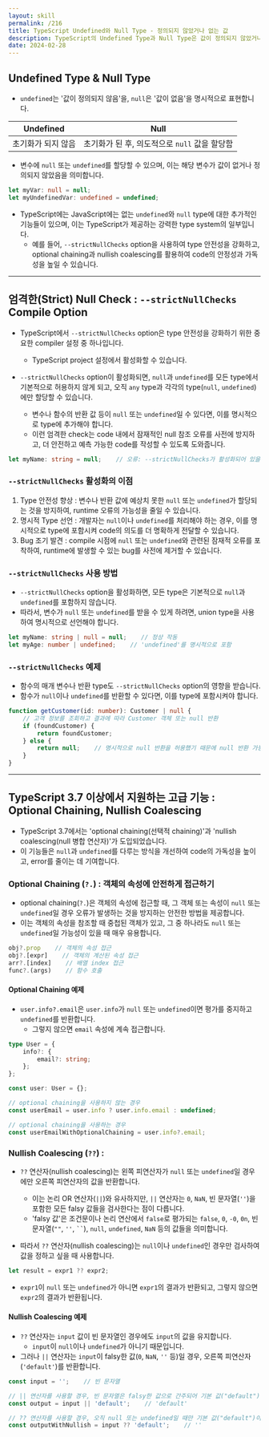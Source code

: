 ```yaml
---
layout: skill
permalink: /216
title: TypeScript Undefined와 Null Type - 정의되지 않았거나 없는 값
description: TypeScript의 Undefined Type과 Null Type은 값이 정의되지 않았거나 없음을 나타내며, 변수 초기화, 함수 반환 값, strict null check 등 다양한 상황에서 사용됩니다.
date: 2024-02-28
---
```



## Undefined Type & Null Type

- `undefined`는 '값이 정의되지 않음'을, `null`은 '값이 없음'을 명시적으로 표현합니다.

| Undefined | Null |
| --- | --- |
| 초기화가 되지 않음 | 초기화가 된 후, 의도적으로 `null` 값을 할당함 |

- 변수에 `null` 또는 `undefined`를 할당할 수 있으며, 이는 해당 변수가 값이 없거나 정의되지 않았음을 의미합니다.

```typescript
let myVar: null = null;
let myUndefinedVar: undefined = undefined;
```

- TypeScript에는 JavaScript에는 없는 `undefined`와 `null` type에 대한 추가적인 기능들이 있으며, 이는 TypeScript가 제공하는 강력한 type system의 일부입니다.
    - 예를 들어, `--strictNullChecks` option을 사용하여 type 안전성을 강화하고, optional chaining과 nullish coalescing를 활용하여 code의 안정성과 가독성을 높일 수 있습니다.


---


## 엄격한(Strict) Null Check : `--strictNullChecks` Compile Option

- TypeScript에서 `--strictNullChecks` option은 type 안전성을 강화하기 위한 중요한 compiler 설정 중 하나입니다.
    - TypeScript project 설정에서 활성화할 수 있습니다.

- `--strictNullChecks` option이 활성화되면, `null`과 `undefined`를 모든 type에서 기본적으로 허용하지 않게 되고, 오직 `any` type과 각각의 type(`null`, `undefined`)에만 할당할 수 있습니다.
    - 변수나 함수의 반환 값 등이 `null` 또는 `undefined`일 수 있다면, 이를 명시적으로 type에 추가해야 합니다.
    - 이런 엄격한 check는 code 내에서 잠재적인 null 참조 오류를 사전에 방지하고, 더 안전하고 예측 가능한 code를 작성할 수 있도록 도와줍니다.

```typescript
let myName: string = null;    // 오류: --strictNullChecks가 활성화되어 있을 때, 'null'을 'string'에 할당할 수 없습니다.
```


### `--strictNullChecks` 활성화의 이점

1. Type 안전성 향상 : 변수나 반환 값에 예상치 못한 `null` 또는 `undefined`가 할당되는 것을 방지하여, runtime 오류의 가능성을 줄일 수 있습니다.
2. 명시적 Type 선언 : 개발자는 `null`이나 `undefined`를 처리해야 하는 경우, 이를 명시적으로 type에 포함시켜 code의 의도를 더 명확하게 전달할 수 있습니다.
3. Bug 조기 발견 : compile 시점에 `null` 또는 `undefined`와 관련된 잠재적 오류를 포착하여, runtime에 발생할 수 있는 bug를 사전에 제거할 수 있습니다.


### `--strictNullChecks` 사용 방법

- `--strictNullChecks` option을 활성화하면, 모든 type은 기본적으로 `null`과 `undefined`를 포함하지 않습니다.
- 따라서, 변수가 `null` 또는 `undefined`를 받을 수 있게 하려면, union type을 사용하여 명시적으로 선언해야 합니다.

```typescript
let myName: string | null = null;    // 정상 작동
let myAge: number | undefined;    // 'undefined'를 명시적으로 포함
```


### `--strictNullChecks` 예제

- 함수의 매개 변수나 반환 type도 `--strictNullChecks` option의 영향을 받습니다.
- 함수가 `null`이나 `undefined`를 반환할 수 있다면, 이를 type에 포함시켜야 합니다.

```typescript
function getCustomer(id: number): Customer | null {
    // 고객 정보를 조회하고 결과에 따라 Customer 객체 또는 null 반환
    if (foundCustomer) {
        return foundCustomer;
    } else {
        return null;    // 명시적으로 null 반환을 허용했기 때문에 null 반환 가능
    }
}
```


---


## TypeScript 3.7 이상에서 지원하는 고급 기능 : Optional Chaining, Nullish Coalescing

- TypeScript 3.7에서는 'optional chaining(선택적 chaining)'과 'nullish coalescing(null 병합 연산자)'가 도입되었습니다.
- 이 기능들은 `null`과 `undefined`를 다루는 방식을 개선하여 code의 가독성을 높이고, error를 줄이는 데 기여합니다.


### Optional Chaining (`?.`) : 객체의 속성에 안전하게 접근하기

- optional chaining(`?.`)은 객체의 속성에 접근할 때, 그 객체 또는 속성이 `null` 또는 `undefined`일 경우 오류가 발생하는 것을 방지하는 안전한 방법을 제공합니다.
- 이는 객체의 속성을 참조할 때 중첩된 객체가 있고, 그 중 하나라도 `null` 또는 `undefined`일 가능성이 있을 때 매우 유용합니다.

```typescript
obj?.prop    // 객체의 속성 접근
obj?.[expr]    // 객체의 계산된 속성 접근
arr?.[index]    // 배열 index 접근
func?.(args)    // 함수 호출
```

#### Optional Chaining 예제

- `user.info?.email`은 `user.info`가 `null` 또는 `undefined`이면 평가를 중지하고 `undefined`를 반환합니다.
    - 그렇지 않으면 `email` 속성에 계속 접근합니다.

```typescript
type User = {
    info?: {
        email?: string;
    };
};

const user: User = {};

// optional chaining을 사용하지 않는 경우
const userEmail = user.info ? user.info.email : undefined;

// optional chaining을 사용하는 경우
const userEmailWithOptionalChaining = user.info?.email;
```


### Nullish Coalescing (`??`) : 

- `??` 연산자(nullish coalescing)는 왼쪽 피연산자가 `null` 또는 `undefined`일 경우에만 오른쪽 피연산자의 값을 반환합니다.
    - 이는 논리 OR 연산자(`||`)와 유사하지만, `||` 연산자는 `0`, `NaN`, 빈 문자열(`''`)을 포함한 모든 falsy 값들을 검사한다는 점이 다릅니다.
    - 'falsy 값'은 조건문이나 논리 연산에서 `false`로 평가되는 `false`, `0`, `-0`, `0n`, 빈 문자열(`""`, `''`, ` `` `), `null`, `undefined`, `NaN` 등의 값들을 의미합니다.

- 따라서 `??` 연산자(nullish coalescing)는 `null`이나 `undefined`인 경우만 검사하여 값을 정하고 싶을 때 사용합니다.

```typescript
let result = expr1 ?? expr2;
```

- `expr1`이 `null` 또는 `undefined`가 아니면 `expr1`의 결과가 반환되고, 그렇지 않으면 `expr2`의 결과가 반환됩니다.


#### Nullish Coalescing 예제

- `??` 연산자는 `input` 값이 빈 문자열인 경우에도 `input`의 값을 유지합니다.
    - `input`이 `null`이나 `undefined`가 아니기 때문입니다.
- 그러나 `||` 연산자는 `input`이 falsy한 값(`0`, `NaN`, `''` 등)일 경우, 오른쪽 피연산자(`'default'`)를 반환합니다.

```typescript
const input = '';    // 빈 문자열

// || 연산자를 사용할 경우, 빈 문자열은 falsy한 값으로 간주되어 기본 값("default")이 사용됩니다.
const output = input || 'default';    // 'default' 

// ?? 연산자를 사용할 경우, 오직 null 또는 undefined일 때만 기본 값("default")이 사용됩니다.
const outputWithNullish = input ?? 'default';    // ''
```





